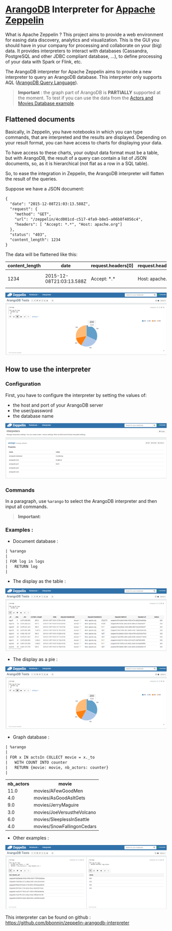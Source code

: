 
# [ArangoDB](https://www.arangodb.com/) Interpreter for [Appache Zeppelin](https://zeppelin.incubator.apache.org/)

What is Apache Zeppelin ? This project aims to provide a web environment for easing data discovery, analytics and visualization. This is the GUI you should have in your company for processing and collaborate on your (big) data. It provides interpreters to interact with databases (Cassandra, PostgreSQL and other JDBC compliant database, …), to define processing of your data with Spark or Flink, etc. 


The ArangoDB interpreter for Apache Zeppelin aims to provide a new interpreter to query an ArangoDB database. This interpreter only supports AQL ([ArangoDB Query Language](https://docs.arangodb.com/Aql/)).

> **Important** : the graph part of ArangoDB is **PARTIALLY** supported at the moment. To test if you can use the data from the [Actors and Movies Database example](https://docs.arangodb.com/cookbook/GraphExampleActorsAndMovies.html). 


## Flattened documents
Basically, in Zeppelin, you have notebooks in which you can type commands, that are interpreted and the results are displayed. Depending on your result format, you can have access to charts for displaying your data.

To have access to these charts, your output data format must be a table, but with ArangoDB, the result of a query can contain a list of JSON documents, so, as it is hierarchical (not flat as a row in a SQL table). 

So, to ease the integration in Zeppelin, the ArangoDB interpreter will flatten the result of the queries.

Suppose we have a JSON document:

```
{
  "date": "2015-12-08T21:03:13.588Z",
  "request": {
    "method": "GET",
    "url": "/zeppelin/4cd001cd-c517-4fa9-b8e5-a06b8f4056c4",
    "headers": [ "Accept: *.*", "Host: apache.org"]
  },
  "status": "403",
  "content_length": 1234
}
```

The data will be flattened like this:


content_length | date | request.headers[0] | request.headers[1] | request.method | request.url | status
---------------|------|--------------------|--------------------|----------------|-------------|-------
1234 | 2015-12-08T21:03:13.588Z | Accept: \*.\* | Host: apache.org | GET | /zeppelin/4cd001cd-c517-4fa9-b8e5-a06b8f4056c4 | 403



![Search pie](images/arangodb-pie.png)


## How to use the interpreter

### Configuration

First, you have to configure the interpreter by setting the values of:
* the host and port of your ArangoDB server
* the user/password
* the database name

![Config](images/arangodb-config.png)


### Commands

In a paragraph, use `%arango` to select the ArangoDB interpreter and then input all commands.

> **Important**: 

### Examples :

* Document database :

```
| %arango
|
| FOR log in logs
|   RETURN log
|
```

  * The display as the table :

![Display as a table](images/arangodb-table.png)


  * The display as a pie :

![Display as a pie](images/arangodb-pie.png)


* Graph database :

```
| %arango
|
| FOR x IN actsIn COLLECT movie = x._to
|   WITH COUNT INTO counter
|   RETURN {movie: movie, nb_actors: counter}
|
```

<table>
  <tr><th>nb_actors</th><th>movie</th></tr>
  <tr><td>11.0</td><td>movies/AFewGoodMen</td></tr>
  <tr><td>4.0</td><td>movies/AsGoodAsItGets</td></tr>
  <tr><td>9.0</td><td>movies/JerryMaguire</td></tr>
  <tr><td>3.0</td><td>movies/JoeVersustheVolcano</td></tr>
  <tr><td>6.0</td><td>movies/SleeplessInSeattle</td></tr>
  <tr><td>4.0</td><td>movies/SnowFallingonCedars</td></tr>
</table>




* Other examples :

![Display values](images/arangodb-misc.png)


This interpreter can be found on github : https://github.com/bbonnin/zeppelin-arangodb-interpreter
